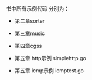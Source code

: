 书中所有示例代码
分别为：
* 第二章sorter
* 第三章music
* 第四章cgss

* 第五章 http示例 simplehttp.go
* 第五章 icmp示例 icmptest.go
